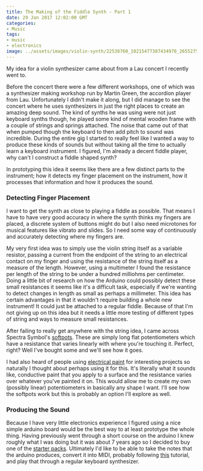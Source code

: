 ```yaml
---
title: The Making of the Fiddle Synth - Part 1
date: 29 Jan 2017 12:02:00 GMT 
categories:
- Music
tags:
- music
- electronics
image: ../assets/images/violin-synth/22538760_10215477387434970_2655275968759936135_o.jpg
---
```


My idea for a violin synthesizer came about from a Lau concert I recently went to.

Before the concert there were a few different workshops, one of which was a synthesizer making workshop run by Martin Green, the accordion player from Lau. Unfortunately I didn't make it along, but I did manage to see the concert where he uses synthesizers in just the right places to create an amazing deep sound. The kind of synths he was using were not just keyboard synths though, he played some kind of mental wooden frame with a couple of strings and springs attached. The noise that came out of that when pumped though the keyboard to then add pitch to sound was incredible. During the entire gig I started to really feel like I wanted a way to produce these kinds of sounds but without taking all the time to actually learn a keyboard instrument. I figured, I'm already a decent fiddle player, why can't I construct a fiddle shaped synth?

In prototyping this idea it seems like there are a few distinct parts to the instrument; how it detects my finger placement on the instrument, how it processes that information and how it produces the sound.

### Detecting Finger Placement

I want to get the synth as close to playing a fiddle as possible. That means I have to have very good accuracy in where the synth thinks my fingers are placed, a discrete system of buttons might do but I also need microtones for musical features like vibrato and slides. So I need some way of continuously and accurately detecting where my fingers are.

My very first idea was to simply use the violin string itself as a variable resistor, passing a current from the endpoint of the string to an electrical contact on my finger and using the resistance of the string itself as a measure of the length. However, using a multimeter I found the resistance per length of the string to be under a hundred milliohms per centimeter. Doing a little bit of research on how the Arduino could possibly detect these small resistances it seems like it's a difficult task, especially if we're wanting to detect changes in length as small as perhaps a millimeter. This idea has certain advantages in that it wouldn't require building a whole new instrument! It could just be attached to a regular fiddle. Because of that I'm not giving up on this idea but it needs a little more testing of different types of string and ways to measure small resistances. 

After failing to really get anywhere with the string idea, I came across Spectra Symbol's [softpots](http://www.spectrasymbol.com/product/softpot/). These are simply long flat potentiometers which have a resistance that varies linearly with where you're touching it. Perfect, right? Well I've bought some and we'll see how it goes.

I had also heard of people using [electrical paint](https://www.bareconductive.com/shop/electric-paint-50ml/?gclid=Cj0KEQiAw_DEBRChnYiQ_562gsEBEiQA4LcssuHbBHbOonK1rWwtI1zLbZnkc8qW16UWxkNb6rlz9UoaAvzy8P8HAQ) for interesting projects so naturally I thought about perhaps using it for this. It's literally what it sounds like, conductive paint that you apply to a surface and the resistance varies over whatever you've painted it on. This would allow me to create my own (possibly linear) potentiometers in basically any shape I want. I'll see how the softpots work but this is probably an option I'll explore as well.

### Producing the Sound

Because I have very little electronics experience I figured using a nice simple arduino board would be the best way to at least prototype the whole thing. Having previously went through a short course on the arduino I knew roughly what I was doing but it was about 7 years ago so I decided to buy one of the [starter packs](https://www.amazon.co.uk/gp/product/B01D8KOZF4/ref=oh_aui_detailpage_o01_s00?ie=UTF8&psc=1). Ultimately I'd like to be able to take the notes that the arduino produces, convert it into MIDI, probably following [this](https://www.arduino.cc/en/Tutorial/Midi) tutorial, and play that through a regular keyboard synthesizer. 
